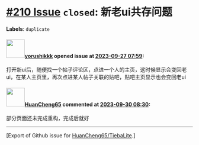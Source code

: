 # [\#210 Issue](https://github.com/HuanCheng65/TiebaLite/issues/210) `closed`: 新老ui共存问题
**Labels**: `duplicate`


#### <img src="https://avatars.githubusercontent.com/u/99261926?v=4" width="50">[yorushikkk](https://github.com/yorushikkk) opened issue at [2023-09-27 07:59](https://github.com/HuanCheng65/TiebaLite/issues/210):

打开新ui后，随便找一个帖子评论区，点进一个人的主页，这时候显示会变回老ui，在某人主页里，再次点进某人帖子关联的贴吧，贴吧主页显示也会变回老ui

#### <img src="https://avatars.githubusercontent.com/u/22636177?u=5e5e656c62ba51f1661d80a6a0fd9ec098e5023b&v=4" width="50">[HuanCheng65](https://github.com/HuanCheng65) commented at [2023-09-30 08:30](https://github.com/HuanCheng65/TiebaLite/issues/210#issuecomment-1741714486):

部分页面还未完成重构，完成后就好


-------------------------------------------------------------------------------



[Export of Github issue for [HuanCheng65/TiebaLite](https://github.com/HuanCheng65/TiebaLite).]
